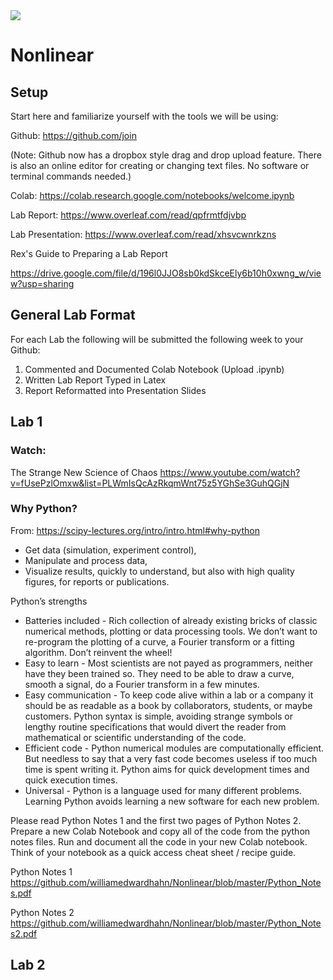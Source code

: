 <img src='http://images.computerhistory.org/revonline/images/500004490-03-01.jpg?w=600'>

# Nonlinear 

## Setup

Start here and familiarize yourself with the tools we will be using:


Github: https://github.com/join

(Note: Github now has a dropbox style drag and drop upload feature. There is also an online editor for creating or changing text files. No software or terminal commands needed.)


Colab: https://colab.research.google.com/notebooks/welcome.ipynb


Lab Report: https://www.overleaf.com/read/qpfrmtfdjvbp


Lab Presentation: https://www.overleaf.com/read/xhsvcwnrkzns


Rex's Guide to Preparing a Lab Report

https://drive.google.com/file/d/196l0JJO8sb0kdSkceEly6b10h0xwng_w/view?usp=sharing


## General Lab Format

For each Lab the following will be submitted the following week to your Github:

1) Commented and Documented Colab Notebook (Upload .ipynb)
2) Written Lab Report Typed in Latex
3) Report Reformatted into Presentation Slides


## Lab 1

### Watch: 
The Strange New Science of Chaos
https://www.youtube.com/watch?v=fUsePzlOmxw&list=PLWmIsQcAzRkqmWnt75z5YGhSe3GuhQGjN


### Why Python?
From: https://scipy-lectures.org/intro/intro.html#why-python
* Get data (simulation, experiment control),
* Manipulate and process data,
* Visualize results, quickly to understand, but also with high quality figures, for reports or publications.

Python’s strengths
* Batteries included - Rich collection of already existing bricks of classic numerical methods, plotting or data processing tools. We don’t want to re-program the plotting of a curve, a Fourier transform or a fitting algorithm. Don’t reinvent the wheel!
* Easy to learn - Most scientists are not payed as programmers, neither have they been trained so. They need to be able to draw a curve, smooth a signal, do a Fourier transform in a few minutes.
* Easy communication - To keep code alive within a lab or a company it should be as readable as a book by collaborators, students, or maybe customers. Python syntax is simple, avoiding strange symbols or lengthy routine specifications that would divert the reader from mathematical or scientific understanding of the code.
* Efficient code - Python numerical modules are computationally efficient. But needless to say that a very fast code becomes useless if too much time is spent writing it. Python aims for quick development times and quick execution times.
* Universal - Python is a language used for many different problems. Learning Python avoids learning a new software for each new problem.



Please read Python Notes 1 and the first two pages of Python Notes 2.
Prepare a new Colab Notebook and copy all of the code from the python notes files. Run and document all the code in your new Colab notebook.
Think of your notebook as a quick access cheat sheet / recipe guide.

Python Notes 1
https://github.com/williamedwardhahn/Nonlinear/blob/master/Python_Notes.pdf

Python Notes 2
https://github.com/williamedwardhahn/Nonlinear/blob/master/Python_Notes2.pdf


## Lab 2 

<!---
Islands in the sea of complexity
To appreciate the nature of fractals, recall Galileo’s splendid manifesto that
”Philosophy is written in the language of mathematics and its characters are
triangles, circles and other geometric figures, without which one wanders about
in a dark labyrinth.” Observe that circles, ellipses, and parabolas are very
smooth shapes and that a triangle has a small number of points of irregularity.
Galileo was absolutely right to assert that in science those shapes are necessary.
But they have turned out not to be sufficient, ”merely” because most of the
world is of infinitely great roughness and complexity. However, the infinite
sea of complexity includes two islands: one of Euclidean simplicity, and also a
second of relative simplicity in which roughness is present, but is the same at
all scales.
From the interview A theory of roughness with B. Mandelbrot [12.19.04]


Chaos Game
https://colab.research.google.com/drive/11ljbmmUp6uvikRybdkv9gtQ0HaiTpmHz?usp=sharing
 -->

